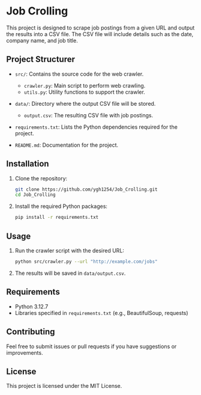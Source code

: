 # Job Crolling

This project is designed to scrape job postings from a given URL and output the results into a CSV file. The CSV file will include details such as the date, company name, and job title.

## Project Structurer

- `src/`: Contains the source code for the web crawler.
  - `crawler.py`: Main script to perform web crawling.
  - `utils.py`: Utility functions to support the crawler.
  
- `data/`: Directory where the output CSV file will be stored.
  - `output.csv`: The resulting CSV file with job postings.

- `requirements.txt`: Lists the Python dependencies required for the project.

- `README.md`: Documentation for the project.

## Installation

1. Clone the repository:
   ```bash
   git clone https://github.com/ygh1254/Job_Crolling.git
   cd Job_Crolling
   ```

2. Install the required Python packages:
   ```bash
   pip install -r requirements.txt
   ```

## Usage

1. Run the crawler script with the desired URL:
   ```bash
   python src/crawler.py --url "http://example.com/jobs"
   ```

2. The results will be saved in `data/output.csv`.

## Requirements

- Python 3.12.7
- Libraries specified in `requirements.txt` (e.g., BeautifulSoup, requests)

## Contributing

Feel free to submit issues or pull requests if you have suggestions or improvements.

## License

This project is licensed under the MIT License.
